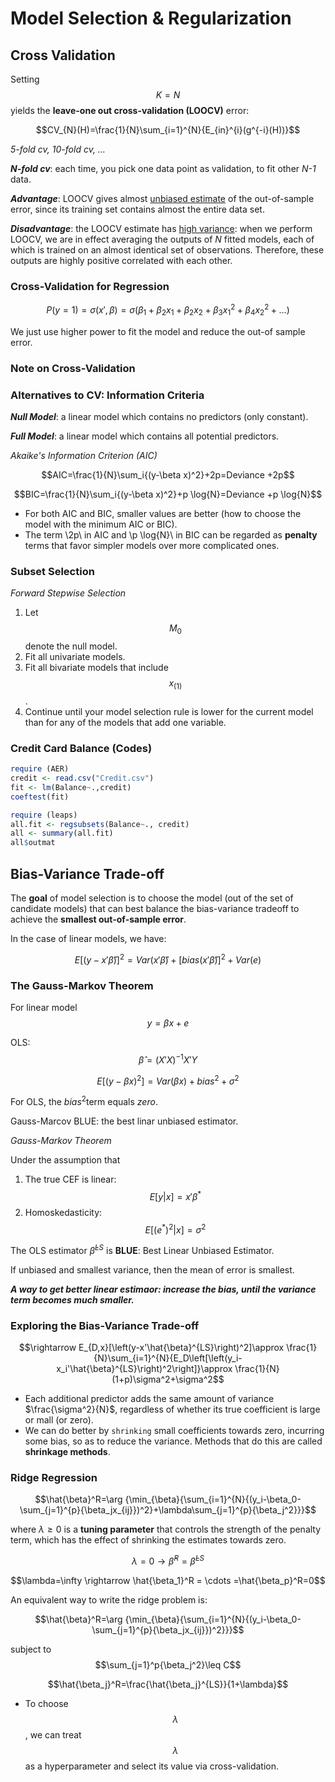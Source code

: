 # Model Selection & Regularization

## Cross Validation

Setting $$K=N$$ yields the **leave-one out cross-validation (LOOCV)** error:

$$CV_{N}(H)=\frac{1}{N}\sum_{i=1}^{N}{E_{in}^{i}(g^{-i}(H))}​$$

*5-fold cv, 10-fold cv, …*

***N-fold cv***: each time, you pick one data point as validation, to fit other *N-1* data.

***Advantage***: LOOCV gives almost <u>unbiased estimate</u> of the out-of-sample error, since its training set contains almost the entire data set.

***Disadvantage***: the LOOCV estimate has <u>high variance</u>: when we perform LOOCV, we are in effect averaging the outputs of *N* fitted models, each of which is trained on an almost identical set of observations. Therefore, these outputs are highly positive correlated with each other.

### Cross-Validation for Regression

$$ P(y=1)=\sigma(x',\beta)=\sigma(\beta_{1}+\beta_{2}x_1+\beta_{2}x_2+\beta_3x_1^2+\beta_4x_2^2+...) $$

We just use higher power to fit the model and reduce the out-of sample error.

### Note on Cross-Validation

### Alternatives to CV: Information Criteria ###

***Null Model***: a linear model which contains no predictors (only constant).

***Full Model***: a linear model which contains all potential predictors.

*Akaike's Information Criterion (AIC)*

$$AIC=\frac{1}{N}\sum_i{(y-\beta x)^2}+2p=Deviance +2p$$

$$BIC=\frac{1}{N}\sum_i{(y-\beta x)^2}+p \log{N}=Deviance +p \log{N}$$

- For both AIC and BIC, smaller values are better (how to choose the model with the minimum AIC or BIC).
- The term \\2p\\ in AIC and \\p \log{N}​\\ in BIC can be regarded as **penalty** terms that favor simpler models over more complicated ones.

### Subset Selection

*Forward Stepwise Selection*

1. Let $$M_0$$ denote the null model.
2. Fit all univariate models.
3. Fit all bivariate models that include $$x_{(1)}$$.
4. Continue until your model selection rule is lower for the current model than for any of the models that add one variable.

### Credit Card Balance (Codes)

```R
require (AER)
credit <- read.csv("Credit.csv")
fit <- lm(Balance~.,credit)
coeftest(fit)
```

```R
require (leaps)
all.fit <- regsubsets(Balance~., credit)
all <- summary(all.fit)
all$outmat
```

## Bias-Variance Trade-off

The **goal** of model selection is to choose the model (out of the set of candidate models) that can best balance the bias-variance tradeoff to achieve the **smallest out-of-sample error**.

In the case of linear models, we have:

$$ E[(y-x'\hat{\beta})]^2=Var(x'\hat{\beta})+[bias(x'\hat{\beta})]^2+Var(e) ​$$

### The Gauss-Markov Theorem

For linear model $$y=\beta x+e$$

OLS: $$\hat{\beta}=(X'X)^{-1}X'Y​$$

$$ E[(y-\beta x)^2]=Var(\beta x)+bias^2+\sigma^2 ​$$

For OLS, the $bias^2​$ term equals *zero*.

Gauss-Marcov BLUE: the best linar unbiased estimator.

*Gauss-Markov Theorem*

Under the assumption that

1. The true CEF is linear: $$E[y\vert x]=x'\beta^*​$$
2. Homoskedasticity: $$E[(e^*)^2\vert x]=\sigma^2​$$

The OLS estimator $\hat{\beta}^{LS}$ is **BLUE**: Best Linear Unbiased Estimator.

If unbiased and smallest variance, then the mean of error is smallest.

***A way to get better linear estimaor: increase the bias, until the variance term becomes much smaller.***

### Exploring the Bias-Variance Trade-off ###

$$\rightarrow E_{D,x}[\left(y-x'\hat{\beta}^{LS}\right)^2]\approx \frac{1}{N}\sum_{i=1}^{N}{E_D\left[\left(y_i-x_i'\hat{\beta}^{LS}\right)^2\right]}\approx \frac{1}{N}(1+p)\sigma^2+\sigma^2$$

- Each additional predictor adds the same amount of variance $\frac{\sigma^2}{N}​$, regardless of whether its true coefficient is large or mall (or zero).
- We can do better by `shrinking` small coefficients towards zero, incurring some bias, so as to reduce the variance. Methods that do this are called **shrinkage methods**.

### Ridge Regression ###

$$\hat{\beta}^R=\arg {\min_{\beta}{\sum_{i=1}^{N}{(y_i-\beta_0-\sum_{j=1}^{p}{\beta_jx_{ij}})^2}+\lambda\sum_{j=1}^{p}{\beta_j^2}}}​$$

where $\lambda \geq 0​$ is a **tuning parameter** that controls the strength of the penalty term, which has the effect of shrinking the estimates towards zero.

$$\lambda=0 \rightarrow \hat{\beta}^R=\hat{\beta}^{LS}$$

$$\lambda=\infty \rightarrow \hat{\beta_1}^R = \cdots =\hat{\beta_p}^R=0$$



An equivalent way to write the ridge problem is:

$$\hat{\beta}^R=\arg {\min_{\beta}{\sum_{i=1}^{N}{(y_i-\beta_0-\sum_{j=1}^{p}{\beta_jx_{ij}})^2}}}$$

subject to $$\sum_{j=1}^p{\beta_j^2}\leq C$$

$$\hat{\beta_j}^R=\frac{\hat{\beta_j}^{LS}}{1+\lambda}$$

- To choose $$\lambda$$, we can treat $$\lambda$$ as a hyperparameter and select its value via cross-validation.

